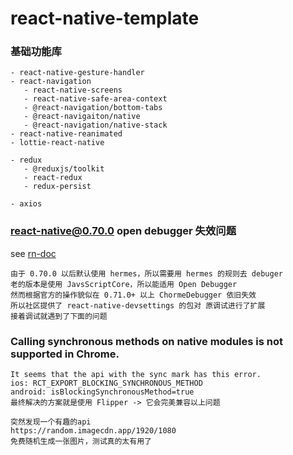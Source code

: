 # react-native-template

### 基础功能库

```
- react-native-gesture-handler
- react-navigation
   - react-native-screens
   - react-native-safe-area-context
   - @react-navigation/bottom-tabs
   - @react-navigaiton/native
   - @react-navigation/native-stack
- react-native-reanimated
- lottie-react-native
```

```
- redux
   - @reduxjs/toolkit
   - react-redux
   - redux-persist
```

```
- axios
```

### react-native@0.70.0 open debugger 失效问题

see [rn-doc](https://reactnative.dev/docs/hermes#debugging-js-on-hermes-using-google-chromes-devtools)

```
由于 0.70.0 以后默认使用 hermes，所以需要用 hermes 的规则去 debuger
老的版本是使用 JavsScriptCore，所以能适用 Open Debugger
然而根据官方的操作貌似在 0.71.0+ 以上 ChormeDebugger 依旧失效
所以社区提供了 react-native-devsettings 的包对 原调试进行了扩展
接着调试就遇到了下面的问题
```

### Calling synchronous methods on native modules is not supported in Chrome.

```
It seems that the api with the sync mark has this error.
ios: RCT_EXPORT_BLOCKING_SYNCHRONOUS_METHOD
android: isBlockingSynchronousMethod=true
最终解决的方案就是使用 Flipper -> 它会完美兼容以上问题
```

```
突然发现一个有趣的api
https://random.imagecdn.app/1920/1080
免费随机生成一张图片，测试真的太有用了
```
